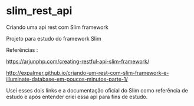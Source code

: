 # slim_rest_api
Criando uma api rest com Slim framework

Projeto para estudo do framework Slim 

Referências : 

https://arjunphp.com/creating-restful-api-slim-framework/

http://expalmer.github.io/criando-um-rest-com-slim-framework-e-illuminate-database-em-poucos-minutos-parte-1/

Usei esses dois links e a documentação oficial do Slim como referência de estudo e após entender criei essa api para fins de estudo.
